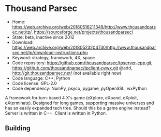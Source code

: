 # Thousand Parsec

- Home: https://web.archive.org/web/20180516211349/http://www.thousandparsec.net/tp/, https://sourceforge.net/projects/thousandparsec/
- State: beta, inactive since 2012
- Download: https://web.archive.org/web/20180523204730/http://www.thousandparsec.net/tp/download-instructions.php
- Keyword: strategy, framework, 4X, space
- Code repository: https://github.com/thousandparsec/tpserver-cpp.git, https://github.com/thousandparsec/tpclient-pywx.git @add, http://git.thousandparsec.net/ (not available right now)
- Code language: C++, Python
- Code license: GPL-2.0
- Code dependency: NumPy, psyco, pygame, pyOpenSSL, wxPython

A framework for turn-based 4 X's game (eXplore, eXpand, eXploit, eXterminate). Designed for long games, supporting massive universes and has an easily expanded tech tree.
Should this be a game engine instead? Server is written in C++. Client is written in Python.

## Building
